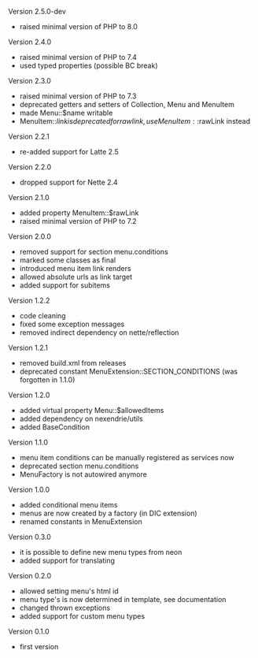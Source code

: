 Version 2.5.0-dev
- raised minimal version of PHP to 8.0

Version 2.4.0
- raised minimal version of PHP to 7.4
- used typed properties (possible BC break)

Version 2.3.0
- raised minimal version of PHP to 7.3
- deprecated getters and setters of Collection, Menu and MenuItem
- made Menu::$name writable
- MenuItem::$link is deprecated for raw link, use MenuItem::$rawLink instead

Version 2.2.1
- re-added support for Latte 2.5

Version 2.2.0
- dropped support for Nette 2.4

Version 2.1.0
- added property MenuItem::$rawLink
- raised minimal version of PHP to 7.2

Version 2.0.0
- removed support for section menu.conditions
- marked some classes as final
- introduced menu item link renders
- allowed absolute urls as link target
- added support for subitems

Version 1.2.2
- code cleaning
- fixed some exception messages
- removed indirect dependency on nette/reflection

Version 1.2.1
- removed build.xml from releases
- deprecated constant MenuExtension::SECTION_CONDITIONS (was forgotten in 1.1.0)

Version 1.2.0
- added virtual property Menu::$allowedItems
- added dependency on nexendrie/utils
- added BaseCondition

Version 1.1.0
- menu item conditions can be manually registered as services now
- deprecated section menu.conditions
- MenuFactory is not autowired anymore

Version 1.0.0
- added conditional menu items
- menus are now created by a factory (in DIC extension)
- renamed constants in MenuExtension

Version 0.3.0
- it is possible to define new menu types from neon
- added support for translating

Version 0.2.0
- allowed setting menu's html id
- menu type's is now determined in template, see documentation
- changed thrown exceptions
- added support for custom menu types

Version 0.1.0
- first version
